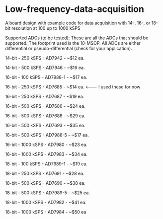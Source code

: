 # Low-frequency-data-acquisition
A board design with example code for data acquisition with 14-, 16-, or 18-bit resolution at 100 up to 1000 kSPS

Supported ADCs (to be tested):
These are all the ADCs that should be supported. The footprint used is the 10-MSOP. All ADCs are either differential or pseudo-differential (check for your application).

14-bit  -  250 kSPS  -  AD7942    -  ~$12 ea.

14-bit  -  500 kSPS  -  AD7946    -  ~$16 ea.


16-bit  -  100 kSPS  -  AD7988-1  -  ~$17 ea.

16-bit  -  250 kSPS  -  AD7685    -  ~$14 ea.     <--- I used these for now

16-bit  -  250 kSPS  -  AD7687    -  ~$19 ea.

16-bit  -  500 kSPS  -  AD7686    -  ~$24 ea.

16-bit  -  500 kSPS  -  AD7688    -  ~$29 ea.

16-bit  -  500 kSPS  -  AD7693    -  ~$35 ea.

16-bit  -  500 kSPS  -  AD7988-5  -  ~$17 ea.

16-bit  -  1000 kSPS  -  AD7980   -  ~$23 ea.

16-bit  -  1000 kSPS  -  AD7983   -  ~$34 ea.


18-bit  -  100 kSPS  -  AD7989-1  -  ~$19 ea.

18-bit  -  250 kSPS  -  AD7691    -  ~$28 ea.

18-bit  -  500 kSPS  -  AD7690    -  ~$38 ea.

18-bit  -  500 kSPS  -  AD7989-5  -  ~$25 ea.

18-bit  -  1000 kSPS  -  AD7982   -  ~$41 ea.

18-bit  -  1000 kSPS  -  AD7984   -  ~$50 ea
